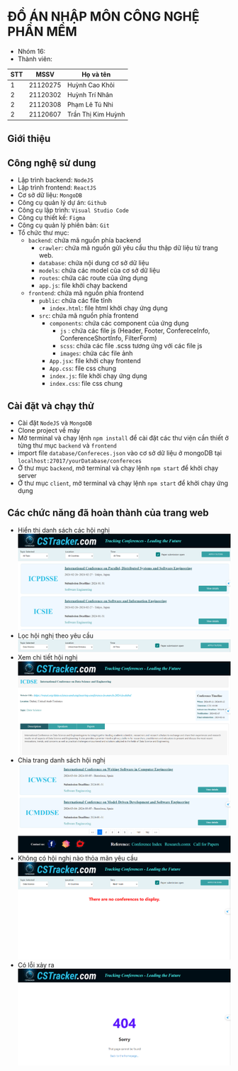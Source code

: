 # **ĐỒ ÁN NHẬP MÔN CÔNG NGHỆ PHẦN MỀM**
- Nhóm 16: 
- Thành viên: 

| STT | MSSV     | Họ và tên          |
| --- | -------- | ------------------ |
| 1   | 21120275 | Huỳnh Cao Khôi     |
| 2   | 21120302 | Huỳnh Trí Nhân     |
| 2   | 21120308 | Phạm Lê Tú Nhi     |
| 2   | 21120607 | Trần Thị Kim Huỳnh |

## Giới thiệu


## Công nghệ sử dung
- Lập trình backend: `NodeJS`
- Lập trình frontend: `ReactJS`
- Cơ sở dữ liệu: `MongoDB`
- Công cụ quản lý dự án: `Github`
- Công cụ lập trình: `Visual Studio Code`
- Công cụ thiết kế: `Figma`
- Công cụ quản lý phiên bản: `Git`
- Tổ chức thư mục:
  - `backend`: chứa mã nguồn phía backend
    - `crawler`: chứa mã nguồn gửi yêu cầu thu thập dữ liệu từ trang web.
    -  `database`: chứa nội dung cơ sở dữ liệu
    -  `models`: chứa các model của cơ sở dữ liệu
    -  `routes`: chứa các route của ứng dụng
    -  `app.js`: file khởi chạy backend
  - `frontend`: chứa mã nguồn phía frontend
    - `public`: chứa các file tĩnh
      - `index.html`: file html khởi chạy ứng dụng
    - `src`: chứa mã nguồn phía frontend
      - `components`: chứa các component của ứng dụng
        - `js` : chứa các file js (Header, Footer, ConfereceInfo, ConferenceShortInfo, FilterForm)
        - `scss`: chứa các file .scss tương ứng với các file js
        - `images`: chứa các file ảnh
      - `App.jsx`: file khởi chạy frontend
      - `App.css`: file css chung
      - `index.js`: file khởi chạy ứng dụng
      - `index.css`: file css chung

## Cài đặt và chạy thử
- Cài đặt `NodeJS` và `MongoDB`
- Clone project về máy
- Mở terminal và chạy lệnh `npm install` để cài đặt các thư viện cần thiết ở từng thư mục `backend` và `frontend`
- import file `database/Confereces.json` vào cơ sở dữ liệu ở mongoDB tại `localhost:27017/yourDatabase/confereces`
- Ở thư mục `backend`, mở terminal và chạy lệnh `npm start` để khởi chạy server
- Ở thư mục `client`, mở terminal và chạy lệnh `npm start` để khởi chạy ứng dụng

## Các chức năng đã hoàn thành của trang web
- Hiển thị danh sách các hội nghị
![Danh sách hội nghị](images/conferences-list.png)
- Lọc hội nghị theo yêu cầu
![Lọc hội nghị](images/filterform.png)
- Xem chi tiết hội nghị
![Chi tiết hội nghị](images/view-detail.png)
- Chia trang danh sách hội nghị
![Chia trang](images/page-partition.png)
- Không có hội nghị nào thỏa mãn yêu cầu
![Không có hội nghị](images/no-result.png)
- Có lỗi xảy ra
![Lỗi](images/404-error.png)